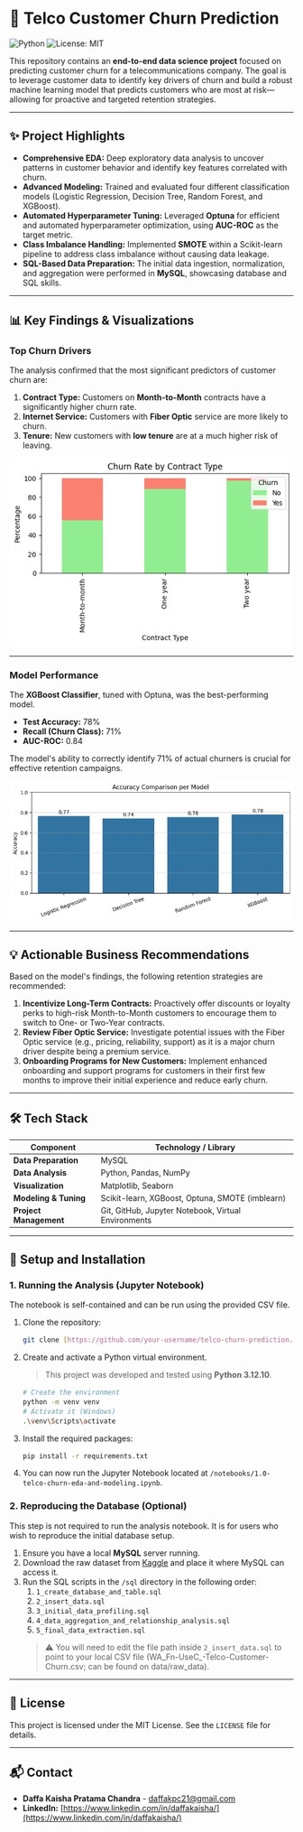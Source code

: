 # 📡 Telco Customer Churn Prediction

![Python](https://img.shields.io/badge/Python-3.12-blue?logo=python)
![License: MIT](https://img.shields.io/badge/License-MIT-yellow.svg)

This repository contains an **end-to-end data science project** focused on predicting customer churn for a telecommunications company. The goal is to leverage customer data to identify key drivers of churn and build a robust machine learning model that predicts customers who are most at risk—allowing for proactive and targeted retention strategies.

---

## ✨ Project Highlights

* **Comprehensive EDA:** Deep exploratory data analysis to uncover patterns in customer behavior and identify key features correlated with churn.
* **Advanced Modeling:** Trained and evaluated four different classification models (Logistic Regression, Decision Tree, Random Forest, and XGBoost).
* **Automated Hyperparameter Tuning:** Leveraged **Optuna** for efficient and automated hyperparameter optimization, using **AUC-ROC** as the target metric.
* **Class Imbalance Handling:** Implemented **SMOTE** within a Scikit-learn pipeline to address class imbalance without causing data leakage.
* **SQL-Based Data Preparation:** The initial data ingestion, normalization, and aggregation were performed in **MySQL**, showcasing database and SQL skills.

---

## 📊 Key Findings & Visualizations

### Top Churn Drivers
The analysis confirmed that the most significant predictors of customer churn are:
1.  **Contract Type:** Customers on **Month-to-Month** contracts have a significantly higher churn rate.
2.  **Internet Service:** Customers with **Fiber Optic** service are more likely to churn.
3.  **Tenure:** New customers with **low tenure** are at a much higher risk of leaving.

![Churn Rate by Contract Type](./reports/figures/churn_rate_by_contract.png)

---

### Model Performance
The **XGBoost Classifier**, tuned with Optuna, was the best-performing model.

* **Test Accuracy:** 78%
* **Recall (Churn Class):** 71%
* **AUC-ROC:** 0.84

The model's ability to correctly identify 71% of actual churners is crucial for effective retention campaigns.


![Model Accuracy Comparison](./reports/figures/model_accuracy.png)

---

## 💡 Actionable Business Recommendations

Based on the model's findings, the following retention strategies are recommended:

1.  **Incentivize Long-Term Contracts:** Proactively offer discounts or loyalty perks to high-risk Month-to-Month customers to encourage them to switch to One- or Two-Year contracts.
2.  **Review Fiber Optic Service:** Investigate potential issues with the Fiber Optic service (e.g., pricing, reliability, support) as it is a major churn driver despite being a premium service.
3.  **Onboarding Programs for New Customers:** Implement enhanced onboarding and support programs for customers in their first few months to improve their initial experience and reduce early churn.

---

## 🛠️ Tech Stack

| Component              | Technology / Library                                 |
| ---------------------- | ---------------------------------------------------- |
| **Data Preparation** | MySQL                                                |
| **Data Analysis** | Python, Pandas, NumPy                                |
| **Visualization** | Matplotlib, Seaborn                                  |
| **Modeling & Tuning** | Scikit-learn, XGBoost, Optuna, SMOTE (imblearn)      |
| **Project Management** | Git, GitHub, Jupyter Notebook, Virtual Environments  |

---

## 🚀 Setup and Installation

### 1. Running the Analysis (Jupyter Notebook)

The notebook is self-contained and can be run using the provided CSV file.

1.  Clone the repository:
    ```bash
    git clone [https://github.com/your-username/telco-churn-prediction.git](https://github.com/your-username/telco-churn-prediction.git)
    ```
2.  Create and activate a Python virtual environment.
    > This project was developed and tested using **Python 3.12.10**.
    ```bash
    # Create the environment
    python -m venv venv
    # Activate it (Windows)
    .\venv\Scripts\activate
    ```
3.  Install the required packages:
    ```bash
    pip install -r requirements.txt
    ```
4.  You can now run the Jupyter Notebook located at `/notebooks/1.0-telco-churn-eda-and-modeling.ipynb`.

### 2. Reproducing the Database (Optional)

This step is not required to run the analysis notebook. It is for users who wish to reproduce the initial database setup.

1.  Ensure you have a local **MySQL** server running.
2.  Download the raw dataset from [Kaggle](https://www.kaggle.com/blastchar/telco-customer-churn) and place it where MySQL can access it.
3.  Run the SQL scripts in the `/sql` directory in the following order:
    1.  `1_create_database_and_table.sql`
    2.  `2_insert_data.sql`
    3.  `3_initial_data_profiling.sql`
    4.  `4_data_aggregation_and_relationship_analysis.sql`
    5.  `5_final_data_extraction.sql`
    > ⚠️ You will need to edit the file path inside `2_insert_data.sql` to point to your local CSV file (WA_Fn-UseC_-Telco-Customer-Churn.csv; can be found on data/raw_data).

---

## 📝 License

This project is licensed under the MIT License. See the `LICENSE` file for details.

---

## 📬 Contact

* **Daffa Kaisha Pratama Chandra** - [daffakpc21@gmail.com](mailto:daffakpc21@gmail.com)
* **LinkedIn:** [https://www.linkedin.com/in/daffakaisha/](https://www.linkedin.com/in/daffakaisha/)